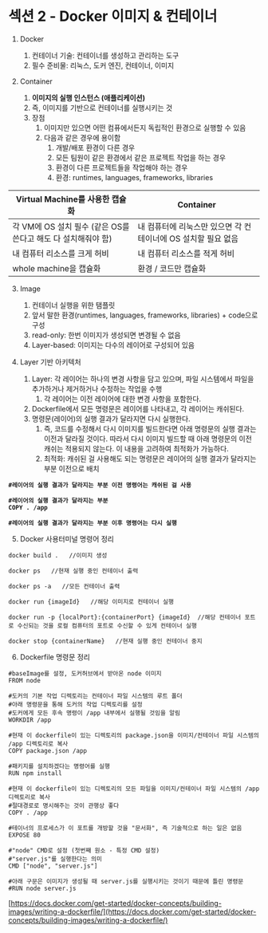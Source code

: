 # 섹션 2 - Docker 이미지 & 컨테이너

1.  Docker

    1. 컨테이너 기술: 컨테이너를 생성하고 관리하는 도구
    2. 필수 준비물: 리눅스,  도커 엔진, 컨테이너, 이미지


2. Container
   1. **이미지의 실행 인스턴스 (애플리케이션)**&#x20;
   2. 즉, 이미지를 기반으로 컨테이너를 실행시키는 것
   3. 장점
      1. 이미지만 있으면 어떤 컴퓨에서든지 독립적인 환경으로 실행할 수 있음
      2. 다음과 같은 경우에 용이함
         1. 개발/배포 환경이 다른 경우
         2. 모든 팀원이 같은 환경에서 같은 프로젝트 작업을 하는 경우
         3. 환경이 다른 프로젝트들을 작업해야 하는 경우
         4. 환경: runtimes, languages, frameworks, libraries

| Virtual Machine를 사용한 캡슐화                  | Container                             |
| ----------------------------------------- | ------------------------------------- |
| 각 VM에 OS 설치 필수 (같은 OS를 쓴다고 해도 다 설치해줘야 함)  | 내 컴퓨터에 리눅스만 있으면 각 컨테이너에 OS 설치할 필요 없음  |
| 내 컴퓨터 리소스를 크게 허비                          | 내 컴퓨터 리소스를 적게 허비                      |
| whole machine을 캡슐화                        | 환경 / 코드만 캡슐화                          |



3. Image
   1. 컨테이너 실행을 위한 탬플릿
   2. 앞서 말한 환경(runtimes, languages, frameworks, libraries) + code으로 구성
   3. read-only: 한번 이미지가 생성되면 변경될 수 없음
   4. Layer-based: 이미지는  다수의 레이어로 구성되어 있음



4. Layer 기반 아키텍처
   1. Layer: 각 레이어는 하나의 변경 사항을 담고 있으며, 파일 시스템에서 파일을 추가하거나 제거하거나 수정하는 작업을 수행
      1. 각 레이어는 이전 레이어에 대한 변경 사항을 포함한다.
   2. Dockerfile에서 모든 명령문은 레이어를 나타내고, 각 레이어는 캐쉬된다.
   3. 명령문(레이어)의 실행 결과가 달라지면 다시 실행한다.
      1. 즉, 코드를 수정해서 다시 이미지를 빌드한다면 아래 명령문의 실행 결과는 이전과 달라질 것이다. 따라서 다시 이미지 빌드할 때 아래 명령문의 이전 캐쉬는 적용되지 않는다. 이 내용을 고려하여 최적화가 가능하다.&#x20;
      2. 최적화: 캐쉬된 걸 사용해도 되는 명령문은 레이어의 실행 결과가 달라지는 부분 이전으로 배치

<pre class="language-docker"><code class="lang-docker"><strong>#레이어의 실행 결과가 달라지는 부분 이전 명령어는 캐쉬된 걸 사용
</strong><strong>
</strong><strong>#레이어의 실행 결과가 달라지는 부분
</strong><strong>COPY . /app  
</strong><strong>
</strong><strong>#레이어의 실행 결과가 달라지는 부분 이후 명령어는 다시 실행
</strong></code></pre>



5. Docker 사용터미널 명령어 정리

```
docker build .   //이미지 생성

docker ps   //현재 실행 중인 컨테이너 출력

docker ps -a   //모든 컨테이너 출력

docker run {imageId}   //해당 이미지로 컨테이너 실행

docker run -p {localPort}:{containerPort} {imageId}  //해당 컨테이너 포트로 수신되는 것을 로컬 컴퓨터의 포트로 수신할 수 있게 컨테이너 실행

docker stop {containerName}   //현재 실행 중인 컨테이너 중지
```



6. Dockerfile 명령문 정리

```docker
#baseImage를 설정, 도커허브에서 받아온 node 이미지
FROM node

#도커의 기본 작업 디렉토리는 컨테이너 파일 시스템의 루트 폴더
#아래 명령문을 통해 도커의 작업 디렉토리를 설정
#도커에게 모든 후속 명령이 /app 내부에서 실행될 것임을 알림
WORKDIR /app    

#현재 이 dockerfile이 있는 디렉토리의 package.json을 이미지/컨테이너 파일 시스템의 /app 디렉토리로 복사
COPY package.json /app

#패키지를 설치하겠다는 명령어를 실행
RUN npm install

#현재 이 dockerfile이 있는 디렉토리의 모든 파일을 이미지/컨테이너 파일 시스템의 /app 디렉토리로 복사
#절대경로로 명시해주는 것이 관행상 좋다
COPY . /app

#테이너의 프로세스가 이 포트를 개방할 것을 "문서화", 즉 기술적으로 하는 일은 없음 
EXPOSE 80

#"node" CMD로 설정 (첫번째 원소 - 특정 CMD 설정)
#"server.js"를 실행한다는 의미
CMD ["node", "server.js"]

#아래 구문은 이미지가 생성될 때 server.js를 실행시키는 것이기 때문에 틀린 명령문
#RUN node server.js
```

[https://docs.docker.com/get-started/docker-concepts/building-images/writing-a-dockerfile/](https://docs.docker.com/get-started/docker-concepts/building-images/writing-a-dockerfile/)
